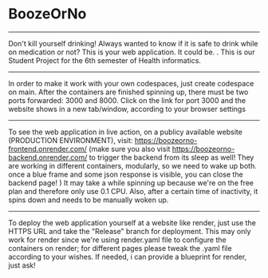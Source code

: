 # BoozeOrNo
------

Don't kill yourself drinking!
Always wanted to know if it is safe to drink while on medication or not?
This is your web application. It could be.
. 
This is our Student Project for the 6th semester of Health informatics.

-------

In order to make it work with your own codespaces, just create codespace on main. 
After the containers are finished spinning up, there must be two ports forwarded: 3000 and 8000.
Click on the link for port 3000 and the website shows in a new tab/window, according to your browser settings

------------

To see the web application in live action, on a publicy available website (PRODUCTION ENVIRONMENT), visit: https://boozeorno-frontend.onrender.com/ (make sure you also visit https://boozeorno-backend.onrender.com/ to trigger the backend from its sleep as well! They are working in different containers, modularly, so we need to wake up both. once a blue frame and some json response is visible, you can close the backend page! )
It may take a while spinning up because we're on the free plan and therefore only use 0.1 CPU. Also, after a certain time of inactivity, it spins down and needs to be manually woken up.

-----

To deploy the web application yourself at a website like render, just use the HTTPS URL and take the "Release" branch for deployment.
This may only work for render since we're using render.yaml file to configure the containers on render; for different pages please tweak the .yaml file according to your wishes. If needed, i can provide a blueprint for render, just ask!


